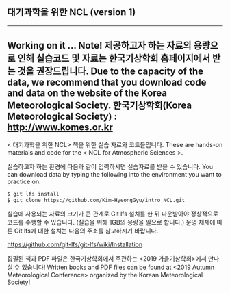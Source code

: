 ## 대기과학을 위한 NCL (version 1)

---
Working on it ...
Note! 제공하고자 하는 자료의 용량으로 인해 실습코드 및 자료는 한국기상학회 홈페이지에서 받는 것을 권장드립니다.
Due to the capacity of the data, we recommend that you download code and data on the website of the Korea Meteorological Society.
한국기상학회(Korea Meteorological Society) : http://www.komes.or.kr
---

< 대기과학을 위한 NCL> 책을 위한 실습 자료와 코드들입니다.
These are hands-on materials and code for the < NCL for Atmospheric Sciences >.

실습하고자 하는 환경에 다음과 같이 입력하시면 실습자료를 받을 수 있습니다.
You can download data by typing the following into the environment you want to practice on.

`$ git lfs install`  
`$ git clone https://github.com/Kim-HyeongGyu/intro_NCL.git` 

실습에 사용되는 자료의 크기가 큰 관계로 Git lfs 설치를 한 뒤 다운받아야 정상적으로 코드를 수행할 수 있습니다. (실습을 위해 1GB의 용량을 필요로 합니다.)
운영 체제에 따른 Git lfs에 대한 설치는 다음의 주소를 참고하시기 바랍니다.  

https://github.com/git-lfs/git-lfs/wiki/Installation  
  
집필된 책과 PDF 파일은 한국기상학회에서 주관하는 <2019 가을기상학회>에서 만나실 수 있습니다!
Written books and PDF files can be found at <2019 Autumn Meteorological Conference> organized by the Korean Meteorological Society!


